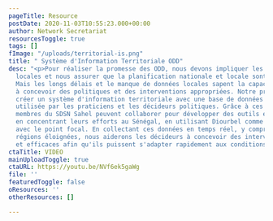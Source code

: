 ```yaml
---
pageTitle: Resource
postDate: 2020-11-03T10:55:23.000+00:00
author: Network Secretariat
resourcesToggle: true
tags: []
fImage: "/uploads/territorial-is.png"
title: " Système d'Information Territoriale ODD"
desc: "<p>Pour réaliser la promesse des ODD, nous devons impliquer les communautés
  locales et nous assurer que la planification nationale et locale sont intégrées.
  Mais les longs délais et le manque de données locales sapent la capacité des décideurs
  à concevoir des politiques et des interventions appropriées. Notre projet vise à
  créer un système d'information territoriale avec une base de données pouvant être
  utilisée par les praticiens et les décideurs politiques. Grâce à ces données, les
  membres du SDSN Sahel peuvent collaborer pour développer des outils et des systèmes
  en concentrant leurs efforts au Sénégal, en utilisant Diourbel comme région pilote
  avec le point focal. En collectant ces données en temps réel, y compris pour les
  régions éloignées, nous aiderons les décideurs à concevoir des interventions rapides
  et efficaces afin qu'ils puissent s'adapter rapidement aux conditions changeantes.</p>"
ctaTitle: VIDEO
mainUploadToggle: true
ctaURL: https://youtu.be/NVf6ek5gaWg
file: ''
featuredToggle: false
oResources: ''
otherResources: []

---
```


